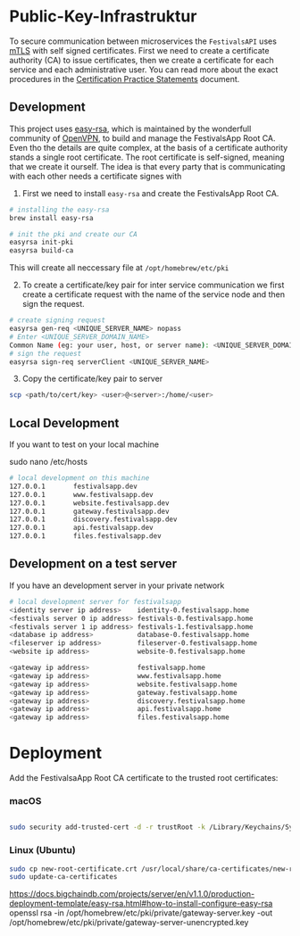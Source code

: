 # Public-Key-Infrastruktur

To secure communication between microservices the `FestivalsAPI` uses [mTLS](https://www.cloudflare.com/learning/access-management/what-is-mutual-tls/) with self signed certificates. 
First we need to create a certificate authority (CA) to issue certificates, then we create a certificate for each service and each administrative user.
You can read more about the exact procedures in the [Certification Practice Statements](CERTIFICATIONPRACTICE.md) document.

## Development

This project uses [easy-rsa](https://github.com/OpenVPN/easy-rsa), which is maintained by the wonderfull community of [OpenVPN](https://openvpn.net/community/), to build and manage the FestivalsApp Root CA.
Even tho the details are quite complex, at the basis of a certificate authority stands a single root certificate. The root certificate is self-signed, meaning that we create it ourself.
The idea is that every party that is communicating with each other needs a certificate signes with 

1. First we need to install `easy-rsa` and create the FestivalsApp Root CA.
```bash
# installing the easy-rsa
brew install easy-rsa

# init the pki and create our CA
easyrsa init-pki
easyrsa build-ca
```
This will create all neccessary file at `/opt/homebrew/etc/pki`

2. To create a certificate/key pair for inter service communication we first create a certificate request with the name of the service node and then sign the request.
```bash
# create signing request
easyrsa gen-req <UNIQUE_SERVER_NAME> nopass
# Enter <UNIQUE_SERVER_DOMAIN_NAME>
Common Name (eg: your user, host, or server name): <UNIQUE_SERVER_DOMAIN_NAME>
# sign the request
easyrsa sign-req serverClient <UNIQUE_SERVER_NAME>
```

3. Copy the certificate/key pair to server
```bash
scp <path/to/cert/key> <user>@<server>:/home/<user>
```

## Local Development
If you want to test on your local machine

sudo nano /etc/hosts
```bash
# local development on this machine
127.0.0.1       festivalsapp.dev
127.0.0.1       www.festivalsapp.dev
127.0.0.1       website.festivalsapp.dev
127.0.0.1       gateway.festivalsapp.dev
127.0.0.1       discovery.festivalsapp.dev
127.0.0.1       api.festivalsapp.dev
127.0.0.1       files.festivalsapp.dev
```

## Development on a test server
If you have an development server in your private network

```bash
# local development server for festivalsapp
<identity server ip address>	identity-0.festivalsapp.home
<festivals server 0 ip address>	festivals-0.festivalsapp.home
<festivals server 1 ip address>	festivals-1.festivalsapp.home
<database ip address>	        database-0.festivalsapp.home
<fileserver ip address>	        fileserver-0.festivalsapp.home
<website ip address>	        website-0.festivalsapp.home

<gateway ip address>            festivalsapp.home
<gateway ip address>            www.festivalsapp.home
<gateway ip address>            website.festivalsapp.home
<gateway ip address>            gateway.festivalsapp.home
<gateway ip address>            discovery.festivalsapp.home
<gateway ip address>            api.festivalsapp.home
<gateway ip address>            files.festivalsapp.home
```

# Deployment

Add the FestivalsaApp Root CA certificate to the trusted root certificates:

### macOS
```bash

sudo security add-trusted-cert -d -r trustRoot -k /Library/Keychains/System.keychain ~/new-root-certificate.crt
```
### Linux (Ubuntu)
```bash
sudo cp new-root-certificate.crt /usr/local/share/ca-certificates/new-root-certificate.crt
sudo update-ca-certificates
```







https://docs.bigchaindb.com/projects/server/en/v1.1.0/production-deployment-template/easy-rsa.html#how-to-install-configure-easy-rsa
openssl rsa -in /opt/homebrew/etc/pki/private/gateway-server.key -out /opt/homebrew/etc/pki/private/gateway-server-unencrypted.key